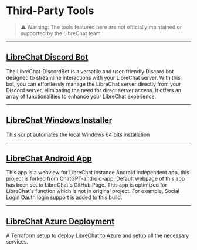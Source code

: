 # Third-Party Tools

> ⚠️ Warning: The tools featured here are not officially maintained or supported by the LibreChat team

---

## [LibreChat Discord Bot](https://github.com/Berry-13/LibreChat-DiscordBot)

The LibreChat-DiscordBot is a versatile and user-friendly Discord bot designed to streamline interactions with your LibreChat server. With this bot, you can effortlessly manage the LibreChat server directly from your Discord server, eliminating the need for direct server access. It offers an array of functionalities to enhance your LibreChat experience.

---

## [LibreChat Windows Installer](https://github.com/fuegovic/LibreChat-Windows-Installer)

This script automates the local Windows 64 bits installation

---

## [LibreChat Android App](https://github.com/goodair220917/LibreChat-Android-App)

This app is a webview for LibreChat instance Android independent app, this project is forked from ChatGPT-android-app. Default webpage of this app has been set to LibreChat's GitHub Page. This app is optimized for LibreChat's function which is not in original project. For example, Social Login Oauth login support is added to this build.

---

## [LibreChat Azure Deployment](https://github.com/thunderbug1/LibreChatAzureDeployment)
A Terraform setup to deploy LibreChat to Azure and setup all the necessary services.